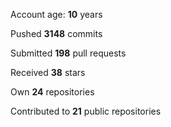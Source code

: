 Account age: **10** years

Pushed **3148** commits

Submitted **198** pull requests

Received **38** stars

Own **24** repositories

Contributed to **21** public repositories
